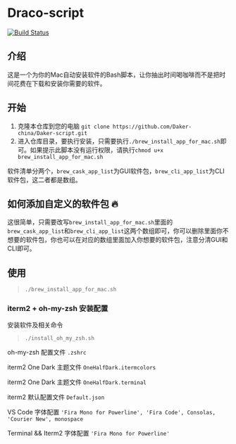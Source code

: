 # Draco-script

[![Build Status](https://app.travis-ci.com/Draco-china/Draco-script.svg?branch=master)](https://travis-ci.org/Draco-china/Draco-script)

## 介绍

这是一个为你的Mac自动安装软件的Bash脚本，让你抽出时间喝咖啡而不是把时间花费在下载和安装你需要的软件。

## 开始

1. 克隆本仓库到您的电脑 `git clone https://github.com/Daker-china/Daker-script.git`
2. 进入仓库目录，要执行安装，只需要执行`./brew_install_app_for_mac.sh`即可。如果提示此脚本没有运行权限，请执行`chmod u+x brew_install_app_for_mac.sh`

软件清单分两个，`brew_cask_app_list`为GUI软件包，`brew_cli_app_list`为CLI软件包，这二者都是数组。

## 如何添加自定义的软件包 🔥

这很简单，只需要改写`brew_install_app_for_mac.sh`里面的`brew_cask_app_list`和`brew_cli_app_list`这两个数组即可，你可以删除里面你不想要的软件包，你也可以在对应的数组里面加入你想要的软件包，注意分清GUI和CLI即可。

## 使用

> `./brew_install_app_for_mac.sh`

### iterm2 + oh-my-zsh 安装配置

安装软件及相关命令
> `./install_oh_my_zsh.sh` 

oh-my-zsh 配置文件
`.zshrc`

iterm2 One Dark 主题文件
`OneHalfDark.itermcolors`

iterm2 One Dark 主题文件
`OneHalfDark.terminal`

iterm2 默认配置文件
`Default.json`

VS Code 字体配置
`'Fira Mono for Powerline', 'Fira Code', Consolas, 'Courier New', monospace`

Terminal && Iterm2 字体配置
`'Fira Mono for Powerline'`